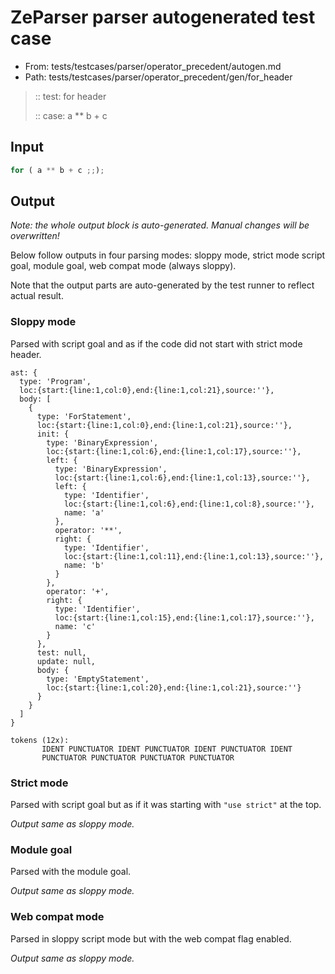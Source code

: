 # ZeParser parser autogenerated test case

- From: tests/testcases/parser/operator_precedent/autogen.md
- Path: tests/testcases/parser/operator_precedent/gen/for_header

> :: test: for header
>
> :: case: a ** b + c

## Input


`````js
for ( a ** b + c ;;);
`````

## Output

_Note: the whole output block is auto-generated. Manual changes will be overwritten!_

Below follow outputs in four parsing modes: sloppy mode, strict mode script goal, module goal, web compat mode (always sloppy).

Note that the output parts are auto-generated by the test runner to reflect actual result.

### Sloppy mode

Parsed with script goal and as if the code did not start with strict mode header.

`````
ast: {
  type: 'Program',
  loc:{start:{line:1,col:0},end:{line:1,col:21},source:''},
  body: [
    {
      type: 'ForStatement',
      loc:{start:{line:1,col:0},end:{line:1,col:21},source:''},
      init: {
        type: 'BinaryExpression',
        loc:{start:{line:1,col:6},end:{line:1,col:17},source:''},
        left: {
          type: 'BinaryExpression',
          loc:{start:{line:1,col:6},end:{line:1,col:13},source:''},
          left: {
            type: 'Identifier',
            loc:{start:{line:1,col:6},end:{line:1,col:8},source:''},
            name: 'a'
          },
          operator: '**',
          right: {
            type: 'Identifier',
            loc:{start:{line:1,col:11},end:{line:1,col:13},source:''},
            name: 'b'
          }
        },
        operator: '+',
        right: {
          type: 'Identifier',
          loc:{start:{line:1,col:15},end:{line:1,col:17},source:''},
          name: 'c'
        }
      },
      test: null,
      update: null,
      body: {
        type: 'EmptyStatement',
        loc:{start:{line:1,col:20},end:{line:1,col:21},source:''}
      }
    }
  ]
}

tokens (12x):
       IDENT PUNCTUATOR IDENT PUNCTUATOR IDENT PUNCTUATOR IDENT
       PUNCTUATOR PUNCTUATOR PUNCTUATOR PUNCTUATOR
`````

### Strict mode

Parsed with script goal but as if it was starting with `"use strict"` at the top.

_Output same as sloppy mode._

### Module goal

Parsed with the module goal.

_Output same as sloppy mode._

### Web compat mode

Parsed in sloppy script mode but with the web compat flag enabled.

_Output same as sloppy mode._
